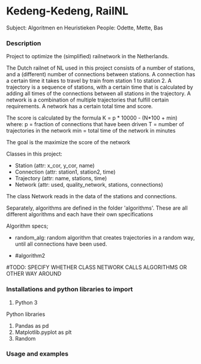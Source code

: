 # Kedeng-Kedeng, RailNL
Subject: Algoritmen en Heuristieken
People: Odette, Mette, Bas

### Description
Project to optimize the (simplified) railnetwork in the Netherlands.

The Dutch railnet of NL used in this project consists of a number of stations, and a (different) number of connections between stations.
A connection has a certain time it takes to travel by train from station 1 to station 2.
A trajectory is a sequence of stations, with a certain time that is calculated by adding all times of the connections between all stations in the trajectory.
A network is a combination of multiple trajectories that fulfill certain requirements. A network has a certain total time and score.

The score is calculated by the formula K = p * 10000 - (N*100 + min)
where:
p = fraction of connections that have been driven
T = number of trajectories in the network
min = total time of the network in minutes

The goal is the maximize the score of the network

Classes in this project:
- Station (attr: x_cor, y_cor, name)
- Connection (attr: station1, station2, time)
- Trajectory (attr: name, stations, time)
- Network (attr: used, quality_network, stations, connections)

The class Network reads in the data of the stations and connections.

Separately, algorithms are defined in the folder 'algorithms'.
These are all different algorithms and each have their own specifications

Algorithm specs;
- random_alg: random algorithm that creates trajectories in a random way, until all connections have been used.

- #algorithm2

#TODO: SPECIFY WHETHER CLASS NETWORK CALLS ALGORITHMS OR OTHER WAY AROUND

### Installations and python libraries to import
1) Python 3

Python libraries
1) Pandas as pd
2) Matplotlib.pyplot as plt
3) Random

### Usage and examples
